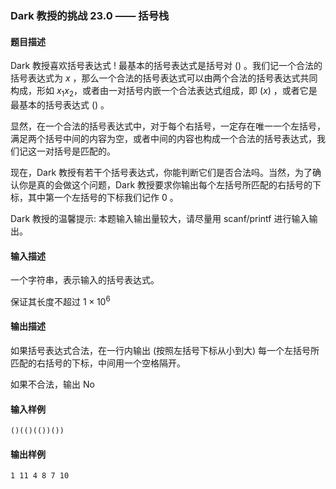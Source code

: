 ### Dark 教授的挑战 23.0 —— 括号栈

#### 题目描述

Dark 教授喜欢括号表达式 ! 最基本的括号表达式是括号对  $()$  。我们记一个合法的括号表达式为 $x$ ，那么一个合法的括号表达式可以由两个合法的括号表达式共同构成，形如 $x_1x_2$，或者由一对括号内嵌一个合法表达式组成，即 $(x)$ ，或者它是最基本的括号表达式 $()$ 。

显然，在一个合法的括号表达式中，对于每个右括号，一定存在唯一一个左括号，满足两个括号中间的内容为空，或者中间的内容也构成一个合法的括号表达式，我们记这一对括号是匹配的。

现在，Dark 教授有若干个括号表达式，你能判断它们是否合法吗。当然，为了确认你是真的会做这个问题，Dark 教授要求你输出每个左括号所匹配的右括号的下标，其中第一个左括号的下标我们记作 0 。

Dark 教授的温馨提示: 本题输入输出量较大，请尽量用 scanf/printf 进行输入输出。

#### 输入描述

一个字符串，表示输入的括号表达式。

保证其长度不超过 $1\times10^6$

#### 输出描述

如果括号表达式合法，在一行内输出 (按照左括号下标从小到大) 每一个左括号所匹配的右括号的下标，中间用一个空格隔开。

如果不合法，输出 No

#### 输入样例

```
()(()(())())
```

#### 输出样例

```
1 11 4 8 7 10
```